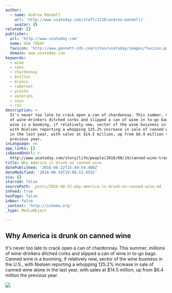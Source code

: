```yaml
---
author:
  - name: Andrea Mandell
    url: 'http://www.usatoday.com/staff/2120/andrea-mandell/'
    avatar: {}
related: []
publisher:
  url: 'http://www.usatoday.com'
  name: USA TODAY
  favicon: 'http://www.gannett-cdn.com/sites/usatoday/images/favicon.png'
  domain: www.usatoday.com
keywords:
  - wine
  - cans
  - chardonnay
  - bottles
  - blancs
  - cabernet
  - presto
  - wineries
  - says
  - ros
description: >-
  It's never too late to crack open a can of chardonnay. This summer, millions
  of wine-drinkers ditched corks and slipped a can of wine in to-go bags. Canned
  wine is a booming, if relatively new, sector of the wine business in the U.S.,
  with Nielsen reporting a whopping 125.2% increase in sale of canned wine alone
  in the last year, with sales at $14.5 million, up from $6.4 million the
  previous year.
inLanguage: en
app_links: []
isBasedOnUrl: >-
  http://www.usatoday.com/story/life/people/2016/08/19/canned-wine-trend/88868790/
title: Why America is drunk on canned wine
datePublished: '2016-08-22T15:49:54.408Z'
dateModified: '2016-08-19T19:08:13.455Z'
via: {}
starred: false
sourcePath: _posts/2016-08-22-why-america-is-drunk-on-canned-wine.md
inFeed: true
hasPage: false
inNav: false
_context: 'http://schema.org'
_type: MediaObject

---
```

<article style=""><h1>Why America is drunk on canned wine</h1><p>It's never too late to crack open a can of chardonnay. This summer, millions of wine-drinkers ditched corks and slipped a can of wine in to-go bags. Canned wine is a booming, if relatively new, sector of the wine business in the U.S., with Nielsen reporting a whopping 125.2% increase in sale of canned wine alone in the last year, with sales at $14.5 million, up from $6.4 million the previous year.</p><img src="http://www.gannett-cdn.com/-mm-/276246ae0012d93e838ced843119a2ffb565d4ba/c=0-262-2850-1872&amp;r=x633&amp;c=1200x630/local/-/media/2016/08/17/USATODAY/USATODAY/636070419872390916-Underwood-Cans-front-hero.jpg" /></article>